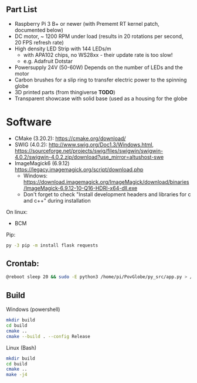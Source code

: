
## Part List
- Raspberry Pi 3 B+ or newer (with Prememt RT kernel patch, documented below)
- DC motor, ~ 1200 RPM under load (results in 20 rotations per second, 20 FPS refresh rate)
- High density LED Strip with 144 LEDs/m
  - with APA102 chips, no WS28xx - their update rate is too slow!
  - e.g. Adafruit Dotstar
- Powersupply 24V (50-60W) Depends on the number of LEDs and the motor
- Carbon brushes for a slip ring to transfer electric power to the spinning globe
- 3D printed parts (from thingiverse **TODO**)
- Transparent showcase with solid base (used as a housing for the globe


# Software
- CMake (3.20.2): https://cmake.org/download/
- SWIG (4.0.2): http://www.swig.org/Doc1.3/Windows.html, https://sourceforge.net/projects/swig/files/swigwin/swigwin-4.0.2/swigwin-4.0.2.zip/download?use_mirror=altushost-swe
- ImageMagick6 (6.9.12) https://legacy.imagemagick.org/script/download.php
  - Windows: https://download.imagemagick.org/ImageMagick/download/binaries/ImageMagick-6.9.12-10-Q16-HDRI-x64-dll.exe 
  - Don't forget to check "Install development headers and libraries for c and c++" during installation

On linux:
- BCM

Pip: 
```bash
py -3 pip -m install flask requests
```

## Crontab:
```bash
@reboot sleep 20 && sudo -E python3 /home/pi/PovGlobe/py_src/app.py > /home/pi/PovGlobe/log.txt
```


## Build
Windows (powershell)
```bash
mkdir build
cd build
cmake ..
cmake --build . --config Release
```

Linux (Bash)
```bash
mkdir build
cd build
cmake ..
make -j4
```